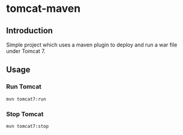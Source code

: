 # tomcat-maven
## Introduction
Simple project which uses a maven plugin to deploy and run a war file under Tomcat 7.

## Usage
### Run Tomcat
```
mvn tomcat7:run
```

### Stop Tomcat
```
mvn tomcat7:stop
```
